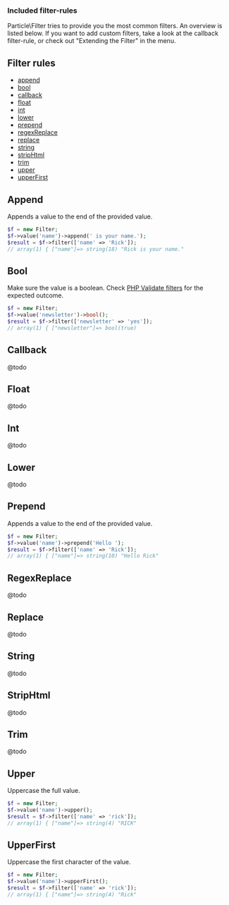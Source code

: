 ### Included filter-rules

Particle\Filter tries to provide you the most common filters. An overview is listed below. If you want to add custom
filters, take a look at the callback filter-rule, or check out "Extending the Filter" in the menu.

## Filter rules

* [append](#append)
* [bool](#bool)
* [callback](#callback)
* [float](#float)
* [int](#int)
* [lower](#lower)
* [prepend](#prepend)
* [regexReplace](#regexreplace)
* [replace](#replace)
* [string](#string)
* [stripHtml](#striphtml)
* [trim](#trim)
* [upper](#upper)
* [upperFirst](#upperfirst)

## Append

Appends a value to the end of the provided value.

```php
$f = new Filter;
$f->value('name')->append(' is your name.');
$result = $f->filter(['name' => 'Rick']);
// array(1) { ["name"]=> string(18) "Rick is your name."
```

## Bool

Make sure the value is a boolean. Check [PHP Validate filters](http://php.net/manual/en/filter.filters.validate.php)
for the expected outcome.

```php
$f = new Filter;
$f->value('newsletter')->bool();
$result = $f->filter(['newsletter' => 'yes']);
// array(1) { ["newsletter"]=> bool(true)
```

## Callback

@todo

## Float

@todo

## Int

@todo

## Lower

@todo

## Prepend

Appends a value to the end of the provided value.

```php
$f = new Filter;
$f->value('name')->prepend('Hello ');
$result = $f->filter(['name' => 'Rick']);
// array(1) { ["name"]=> string(10) "Hello Rick"
```

## RegexReplace

@todo

## Replace

@todo

## String

@todo

## StripHtml

@todo

## Trim

@todo

## Upper

Uppercase the full value.

```php
$f = new Filter;
$f->value('name')->upper();
$result = $f->filter(['name' => 'rick']);
// array(1) { ["name"]=> string(4) "RICK"
```

## UpperFirst

Uppercase the first character of the value.

```php
$f = new Filter;
$f->value('name')->upperFirst();
$result = $f->filter(['name' => 'rick']);
// array(1) { ["name"]=> string(4) "Rick"
```
